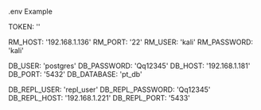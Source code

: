 .env Example

TOKEN: ''

RM_HOST: '192.168.1.136'
RM_PORT: '22'
RM_USER: 'kali'
RM_PASSWORD: 'kali'

DB_USER: 'postgres'
DB_PASSWORD: 'Qq12345'
DB_HOST: '192.168.1.181'
DB_PORT: '5432'
DB_DATABASE: 'pt_db'

DB_REPL_USER: 'repl_user'
DB_REPL_PASSWORD: 'Qq12345'
DB_REPL_HOST: '192.168.1.221'
DB_REPL_PORT: '5433'